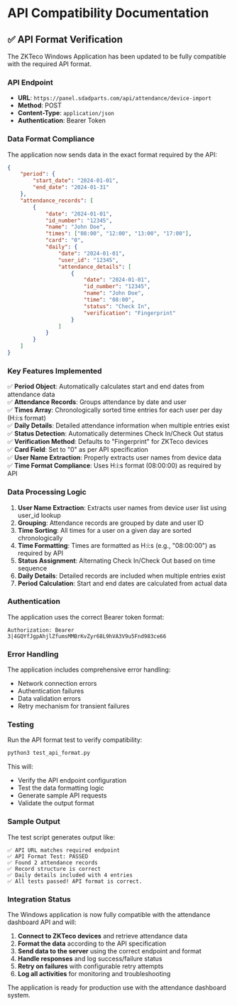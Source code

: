 # API Compatibility Documentation

## ✅ API Format Verification

The ZKTeco Windows Application has been updated to be fully compatible with the required API format.

### API Endpoint
- **URL**: `https://panel.sdadparts.com/api/attendance/device-import`
- **Method**: POST
- **Content-Type**: `application/json`
- **Authentication**: Bearer Token

### Data Format Compliance

The application now sends data in the exact format required by the API:

```json
{
    "period": {
        "start_date": "2024-01-01",
        "end_date": "2024-01-31"
    },
    "attendance_records": [
        {
            "date": "2024-01-01",
            "id_number": "12345",
            "name": "John Doe",
            "times": ["08:00", "12:00", "13:00", "17:00"],
            "card": "0",
            "daily": {
                "date": "2024-01-01",
                "user_id": "12345",
                "attendance_details": [
                    {
                        "date": "2024-01-01",
                        "id_number": "12345",
                        "name": "John Doe",
                        "time": "08:00",
                        "status": "Check In",
                        "verification": "Fingerprint"
                    }
                ]
            }
        }
    ]
}
```

### Key Features Implemented

✅ **Period Object**: Automatically calculates start and end dates from attendance data  
✅ **Attendance Records**: Groups attendance by date and user  
✅ **Times Array**: Chronologically sorted time entries for each user per day (H:i:s format)  
✅ **Daily Details**: Detailed attendance information when multiple entries exist  
✅ **Status Detection**: Automatically determines Check In/Check Out status  
✅ **Verification Method**: Defaults to "Fingerprint" for ZKTeco devices  
✅ **Card Field**: Set to "0" as per API specification  
✅ **User Name Extraction**: Properly extracts user names from device data  
✅ **Time Format Compliance**: Uses H:i:s format (08:00:00) as required by API  

### Data Processing Logic

1. **User Name Extraction**: Extracts user names from device user list using user_id lookup
2. **Grouping**: Attendance records are grouped by date and user ID
3. **Time Sorting**: All times for a user on a given day are sorted chronologically
4. **Time Formatting**: Times are formatted as H:i:s (e.g., "08:00:00") as required by API
5. **Status Assignment**: Alternating Check In/Check Out based on time sequence
6. **Daily Details**: Detailed records are included when multiple entries exist
7. **Period Calculation**: Start and end dates are calculated from actual data

### Authentication

The application uses the correct Bearer token format:
```
Authorization: Bearer 3|4GQYfJgpAhjlZfumsMMBrKvZyr68L9hVA3V9u5Fnd983ce66
```

### Error Handling

The application includes comprehensive error handling:
- Network connection errors
- Authentication failures
- Data validation errors
- Retry mechanism for transient failures

### Testing

Run the API format test to verify compatibility:
```bash
python3 test_api_format.py
```

This will:
- Verify the API endpoint configuration
- Test the data formatting logic
- Generate sample API requests
- Validate the output format

### Sample Output

The test script generates output like:
```
✅ API URL matches required endpoint
✅ API Format Test: PASSED
✅ Found 2 attendance records
✅ Record structure is correct
✅ Daily details included with 4 entries
✅ All tests passed! API format is correct.
```

### Integration Status

The Windows application is now fully compatible with the attendance dashboard API and will:

1. **Connect to ZKTeco devices** and retrieve attendance data
2. **Format the data** according to the API specification
3. **Send data to the server** using the correct endpoint and format
4. **Handle responses** and log success/failure status
5. **Retry on failures** with configurable retry attempts
6. **Log all activities** for monitoring and troubleshooting

The application is ready for production use with the attendance dashboard system. 